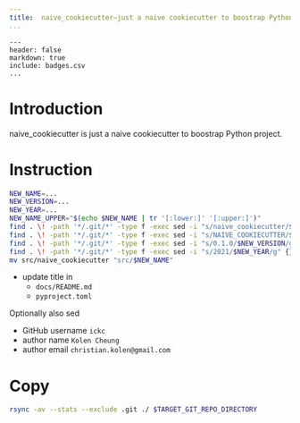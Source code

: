 ```yaml
---
title:	naive_cookiecutter—just a naive cookiecutter to boostrap Python project
...
```


``` {.table}
---
header: false
markdown: true
include: badges.csv
...
```

# Introduction

naive_cookiecutter is just a naive cookiecutter to boostrap Python project.

# Instruction

```bash
NEW_NAME=...
NEW_VERSION=...
NEW_YEAR=...
NEW_NAME_UPPER="$(echo $NEW_NAME | tr '[:lower:]' '[:upper:]')"
find . \! -path '*/.git/*' -type f -exec sed -i "s/naive_cookiecutter/$NEW_NAME/g" {} +
find . \! -path '*/.git/*' -type f -exec sed -i "s/NAIVE_COOKIECUTTER/$NEW_NAME_UPPER/g" {} +
find . \! -path '*/.git/*' -type f -exec sed -i "s/0.1.0/$NEW_VERSION/g" {} +
find . \! -path '*/.git/*' -type f -exec sed -i "s/2021/$NEW_YEAR/g" {} +
mv src/naive_cookiecutter "src/$NEW_NAME"
```

- update title in
    - `docs/README.md`
    - `pyproject.toml`

Optionally also sed

- GitHub username `ickc`
- author name `Kolen Cheung`
- author email `christian.kolen@gmail.com`

# Copy

```bash
rsync -av --stats --exclude .git ./ $TARGET_GIT_REPO_DIRECTORY
```
